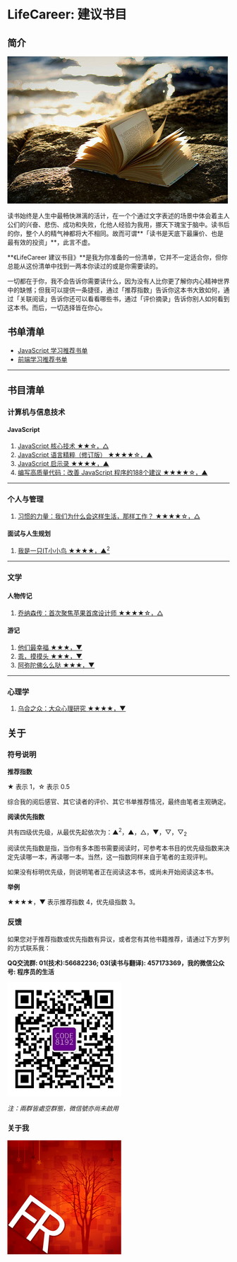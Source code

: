 # LifeCareer: 建议书目 #

## 简介 ##

![Title](assets/title.jpg)

读书始终是人生中最畅快淋漓的活计，在一个个通过文字表述的场景中体会着主人公们的兴奋、悲伤、成功和失败，化他人经验为我用，挪天下瑰宝于脑中。读书后的你，整个人的精气神都将大不相同。故而可谓**「读书是天底下最廉价、也是最有效的投资」**，此言不虚。

**《LifeCareer 建议书目》**是我为你准备的一份清单，它并不一定适合你，但你总能从这份清单中找到一两本你读过的或是你需要读的。

一切都在于你，我不会告诉你需要读什么，因为没有人比你更了解你内心精神世界中的缺憾；但我可以提供一条捷径，通过「推荐指数」告诉你这本书大致如何，通过「关联阅读」告诉你还可以看看哪些书，通过「评价摘录」告诉你别人如何看到这本书。而后，一切选择皆在你心。

## 书单清单 ##

* [JavaScript 学习推荐书单](seminar-lists/javascript-list.md "JavaScript 学习推荐书单")
* [前端学习推荐书单](seminar-lists/front-end-list.md "前端学习推荐书单")

***

## 书目清单 ##

### 计算机与信息技术 ###

#### JavaScript ####
1. [JavaScript 核心技术 ★★☆，△](computer-it/javascript/learning-javascript---cmpedu-2007.md	"JavaScript 核心技术")
2. [JavaScript 语言精粹（修订版） ★★★★☆，▲](computer-it/javascript/javascript-the-good-parts---phei-2012.md "JavaScript 语言精粹")
3. [JavaScript 启示录 ★★★★，▲](computer-it/javascript/javascript-enlightenment---ptpress-2014.md "JavaScript 启示录")
4. [编写高质量代码：改善 JavaScript 程序的188个建议 ★★★★☆，▲](computer-it/javascript/javascript-188---cmpedu-2012.md "编写高质量代码：改善 JavaScript 程序的188个建议")

***

### 个人与管理 ###
1. [习惯的力量：我们为什么会这样生活，那样工作？ ★★★★☆，△](personnel-management/the-power-of-habit---citicpress-2013.md	"习惯的力量：我们为什么会这样生活，那样工作？")

#### 面试与人生规划 ####

1. [我是一只IT小小鸟 ★★★★，▲<sup>2</sup>](personnel-management/i-am-a-tiny-bird---phei-2009.md	"我是一只IT小小鸟")

***

### 文学 ###

#### 人物传记 ####
1. [乔纳森传：首次聚焦苹果首席设计师 ★★★★☆，△](literature/biography/the-genius-behind-apple_s-greatest-products---citicpress-2014.md	"乌合之众：大众心理研究")

#### 游记 ####

1. [他们最幸福 ★★★，▼](literature/travels/ta-men-zui-xin-fu---hl&amp;ahp-2013.md "他们最幸福")
2. [乖，摸摸头 ★★★，▼](literature/travels/guai-mo-mo-tou---hl&amp;ahp-2014.md "乖，摸摸头")
3. [阿弥陀佛么么哒 ★★★，▼](literature/travels/e-mo-tuo-fo-me-me-da---hl&amp;ahp-2015.md "阿弥陀佛么么哒")

***

### 心理学 ###
1. [乌合之众：大众心理研究 ★★★★，▼](psychology/a-study-of-the-popular-mind---cctpress-2014.md	"乌合之众：大众心理研究")


## 关于 ##

### 符号说明 ###

**推荐指数**

★ 表示 1，☆ 表示 0.5

综合我的阅后感官、其它读者的评价、其它书单推荐情况，最终由笔者主观确定。

**阅读优先指数**

共有四级优先级，从最优先起依次为：▲<sup>2</sup>，▲，△，▼，▽，▽<sub>2</sub>

阅读优先指数是指，当你有多本图书需要阅读时，可参考本书目的优先级指数来决定先读哪一本，再读哪一本。当然，这一指数同样来自于笔者的主观评判。

如果没有标明优先级，则说明笔者正在阅读这本书，或尚未开始阅读这本书。

**举例**

★★★★，▼ 表示推荐指数 4，优先级指数 3。

### 反馈 ###

如果您对于推荐指数或优先指数有异议，或者您有其他书籍推荐，请通过下方罗列的方式联系我：

**QQ交流群: 01(技术):56682236; 03(读书与翻译): 457173369，我的微信公众号: 程序员的生活**

![程序员的生活](wechat.jpg "程序员的生活")

*注：兩群皆處空群態，微信號亦尚未啟用*

### 关于我 ###

![关于我](myface.png "关于我")
